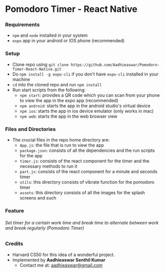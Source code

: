 # Pomodoro Timer - React Native

### Requirements
- `npm` and `node` installed in your system
- `expo` app in your android or IOS phone (recommended)

### Setup
- Clone repo using `git clone https://github.com/Aadhieaswar/Pomodoro-Timer-React-Native.git`
- Do `npm install -g expo-cli` if you don't have `expo-cli` installed in your machine
- `cd` into the cloned repo and run `npm install`
- Run start scripts from the following:
  - `npm start`: provides a QR code which you can scan from your phone to view the app in the expo app (recommended)
  - `npm android`: starts the app in the android studio's virtual device
  - `npm ios`: starts the app in ios device emulator (only works in mac)
  - `npm web`: starts the app in the web browser view

### Files and Directories
- The crucial files in the repo home directory are:
  - `App.js`: the file that is run to view the app
  - `package.json`: consists of all the dependencies and the run scripts for the app
  - `timer.js`: consists of the react component for the timer and the necessary methods to run it
  - `part.js`: consists of the react component for a minute and seconds timer
  - `utils`: this directory consists of vibrate function for the pomodoro timer
  - `assets`: this directory consists of all the images for the splash screens and such

### Feature
###### Set timer for a certain work time and break time to alternate between work and break regularly (Pomodoro Timer)

### Credits
- Harvard CS50 for this idea of a wonderful project.
- Implemented by __Aadhieaswar Senthil Kumar__
    - Contact me at: <aadhieaswar@gmail.com>
